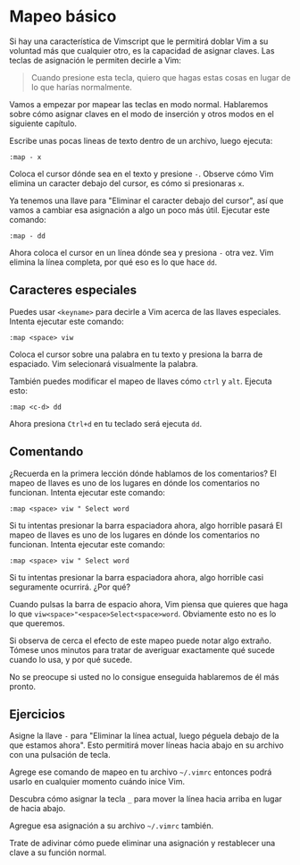 # Mapeo básico

Si hay una característica de Vimscript que le permitirá doblar Vim a su voluntad más que cualquier otro, es la capacidad de asignar claves. Las teclas de asignación le permiten decirle a Vim:

>   Cuando presione esta tecla, quiero que hagas estas cosas en lugar de lo que harías normalmente.

Vamos a empezar por mapear las teclas en modo normal. Hablaremos sobre cómo asignar claves en el modo de inserción y otros modos en el siguiente capítulo.

Escribe unas pocas lineas de texto dentro de un archivo, luego ejecuta:

```vim
:map - x
```

Coloca el cursor dónde sea en el texto y presione `-`. Observe cómo Vim elimina un caracter debajo del cursor, es cómo si presionaras `x`.

Ya tenemos una llave para "Eliminar el caracter debajo del cursor", así que vamos a cambiar esa asignación a algo un poco más útil. Ejecutar este comando:

```vim
:map - dd
```

Ahora coloca el cursor en un línea dónde sea y presiona `-` otra vez. Vim elimina la línea completa, por qué eso es lo que hace `dd`.

## Caracteres especiales

Puedes usar `<keyname>` para decirle a Vim acerca de las llaves especiales. Intenta ejecutar este comando:

```vim
:map <space> viw
```

Coloca el cursor sobre una palabra en tu texto y presiona la barra de espaciado.  Vim selecionará visualmente la palabra.

También puedes modificar el mapeo de llaves cómo `ctrl` y `alt`. Ejecuta esto:

```vim
:map <c-d> dd
```

Ahora presiona `Ctrl+d` en tu teclado será ejecuta `dd`.

## Comentando 

¿Recuerda en la primera lección dónde hablamos de los comentarios? El mapeo de llaves es uno de los lugares en dónde los comentarios no funcionan. Intenta ejecutar este comando:

```vim
:map <space> viw " Select word
```

Si tu intentas presionar la barra espaciadora ahora, algo horrible pasará El mapeo de llaves es uno de los lugares en dónde los comentarios no funcionan. Intenta ejecutar este comando:

```vim
:map <space> viw " Select word
```

Si tu intentas presionar la barra espaciadora ahora, algo horrible casi seguramente ocurrirá. ¿Por qué?

Cuando pulsas la barra de espacio ahora, Vim piensa que quieres que haga lo que `viw<space>"<espace>Select<space>word`. Obviamente esto no es lo que queremos.

Si observa de cerca el efecto de este mapeo puede notar algo extraño. Tómese unos minutos para tratar de averiguar exactamente qué sucede cuando lo usa, y por qué sucede.

No se preocupe si usted no lo consigue enseguida hablaremos de él más pronto.

## Ejercicios

Asigne la llave `-` para "Eliminar la línea actual, luego péguela debajo de la que estamos ahora". Esto permitirá mover líneas hacia abajo en su archivo con una pulsación de tecla.

Agrege ese comando de mapeo en tu archivo `~/.vimrc` entonces podrá usarlo en cualquier momento cuándo inice Vim.

Descubra cómo asignar la tecla `_` para mover la línea hacia arriba en lugar de hacia abajo.

Agregue esa asignación a su archivo `~/.vimrc` también.

Trate de adivinar cómo puede eliminar una asignación y restablecer una clave a su función normal.
